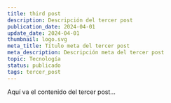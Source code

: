 ```yaml
---
title: third post
description: Descripción del tercer post
publication_date: 2024-04-01
update_date: 2024-04-01
thumbnail: logo.svg
meta_title: Título meta del tercer post
meta_description: Descripción meta del tercer post
topic: Tecnología
status: publicado
tags: tercer_post
---
```


Aquí va el contenido del tercer post...
